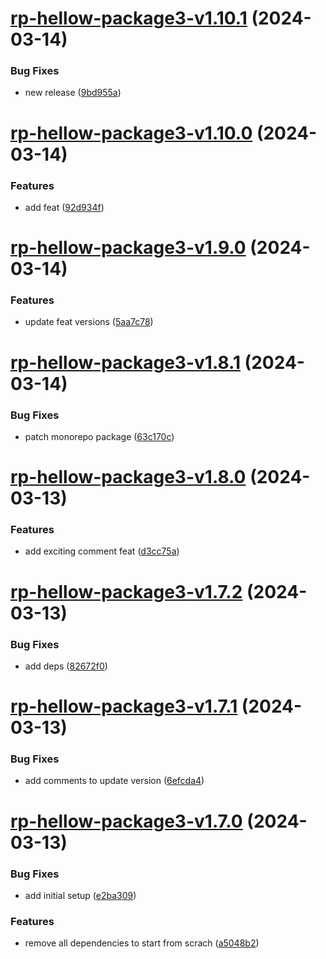 # [rp-hellow-package3-v1.10.1](https://github.com/iriteshp/hellow-npm/compare/rp-hellow-package3-v1.10.0...rp-hellow-package3-v1.10.1) (2024-03-14)


### Bug Fixes

* new release ([9bd955a](https://github.com/iriteshp/hellow-npm/commit/9bd955a9012d7b7f3c4df5a5890335435dafc775))

# [rp-hellow-package3-v1.10.0](https://github.com/iriteshp/hellow-npm/compare/rp-hellow-package3-v1.9.0...rp-hellow-package3-v1.10.0) (2024-03-14)


### Features

* add feat ([92d934f](https://github.com/iriteshp/hellow-npm/commit/92d934f86f458091abd8a7ff06464dd6f275a6d0))

# [rp-hellow-package3-v1.9.0](https://github.com/iriteshp/hellow-npm/compare/rp-hellow-package3-v1.8.1...rp-hellow-package3-v1.9.0) (2024-03-14)


### Features

* update feat versions ([5aa7c78](https://github.com/iriteshp/hellow-npm/commit/5aa7c78c93da45728b2dcc8bf4bad954aa695e7f))

# [rp-hellow-package3-v1.8.1](https://github.com/iriteshp/hellow-npm/compare/rp-hellow-package3-v1.8.0...rp-hellow-package3-v1.8.1) (2024-03-14)


### Bug Fixes

* patch monorepo package ([63c170c](https://github.com/iriteshp/hellow-npm/commit/63c170c612877e0137d40707d665b7f92ca36035))

# [rp-hellow-package3-v1.8.0](https://github.com/iriteshp/hellow-npm/compare/rp-hellow-package3-v1.7.2...rp-hellow-package3-v1.8.0) (2024-03-13)


### Features

* add exciting comment feat ([d3cc75a](https://github.com/iriteshp/hellow-npm/commit/d3cc75a5c54fc542a78f1cbc0815197357fb0eef))

# [rp-hellow-package3-v1.7.2](https://github.com/iriteshp/hellow-npm/compare/rp-hellow-package3-v1.7.1...rp-hellow-package3-v1.7.2) (2024-03-13)


### Bug Fixes

* add deps ([82672f0](https://github.com/iriteshp/hellow-npm/commit/82672f0b34d6f6e3028e539c3425ca88f4703c39))

# [rp-hellow-package3-v1.7.1](https://github.com/iriteshp/hellow-npm/compare/rp-hellow-package3-v1.7.0...rp-hellow-package3-v1.7.1) (2024-03-13)


### Bug Fixes

* add comments to update version ([6efcda4](https://github.com/iriteshp/hellow-npm/commit/6efcda496b781b80fef016258b7433f1708e716e))

# [rp-hellow-package3-v1.7.0](https://github.com/iriteshp/hellow-npm/compare/rp-hellow-package3-v1.6.0...rp-hellow-package3-v1.7.0) (2024-03-13)


### Bug Fixes

* add initial setup ([e2ba309](https://github.com/iriteshp/hellow-npm/commit/e2ba3095c2a86fee2ca70a5e67391e49037d688c))


### Features

* remove all dependencies to start from scrach ([a5048b2](https://github.com/iriteshp/hellow-npm/commit/a5048b213cdb0bee5526b7a9ffea44ad9a883c5b))

